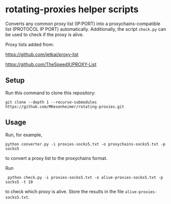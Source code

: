# rotating-proxies helper scripts
Converts any common proxy list (IP:PORT) into a proxychains-compatible list (PROTOCOL  	 IP PORT) automatically.
Additionally, the script `check.py` can be used to check if the proxy is alive.

Proxy lists added from:

https://github.com/jetkai/proxy-list

https://github.com/TheSpeedX/PROXY-List

## Setup
Run this command to clone this repository:
```
git clone --depth 1 --recurse-submodules https://github.com/MKesenheimer/rotating-proxies.git
```

## Usage
Run, for example,
```
python converter.py -i proxies-socks5.txt -o proxychains-socks5.txt -p socks5
```
to convert a proxy list to the proxychains format.

Run
```
 python check.py -i proxies-socks5.txt -o alive-proxies-socks5.txt -p socks5 -t 10
```
to check which proxy is alive. Store the results in the file `alive-proxies-socks5.txt`.

